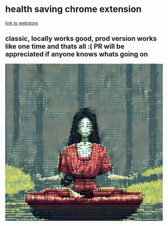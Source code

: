 # health saving chrome extension 


[link to webstore](https://chrome.google.com/webstore/detail/interuptor/odieldgdfinhcllljjgfgjgonlinfngc?hl=uk)


## classic, locally works good, prod version works like one time and thats all :( PR will be appreciated if anyone knows whats going on

![logo](./assets/ext-icon.png)
